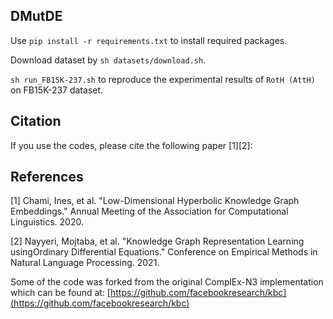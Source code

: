 ## DMutDE

Use `pip install -r requirements.txt` to install required packages.

Download dataset by `sh datasets/download.sh`.

`sh run_FB15K-237.sh` to reproduce the experimental results of `RotH (AttH)` on FB15K-237 dataset.

## Citation

If you use the codes, please cite the following paper [1][2]:

## References

[1] Chami, Ines, et al. "Low-Dimensional Hyperbolic Knowledge Graph Embeddings."
Annual Meeting of the Association for Computational Linguistics. 2020.

[2] Nayyeri, Mojtaba, et al. "Knowledge Graph Representation Learning usingOrdinary Differential Equations."
Conference on Empirical Methods in Natural Language Processing. 2021.

Some of the code was forked from the original ComplEx-N3 implementation which can be found at: [https://github.com/facebookresearch/kbc](https://github.com/facebookresearch/kbc)

